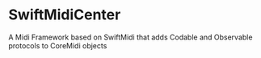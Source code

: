 # SwiftMidiCenter
A Midi Framework based on SwiftMidi that adds Codable and Observable protocols to CoreMidi objects
